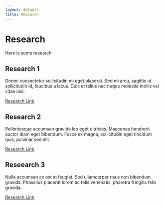 ```yaml
---
layout: default
title: Research
---
```

# Research

Here is some research

## Research 1

Donec consectetur sollicitudin mi eget placerat. Sed mi arcu, sagittis ut sollicitudin id, faucibus a lacus. Duis et tellus nec neque molestie mollis vel vitae nisi.

[Research Link](/files/sample.pdf)

## Research 2

Pellentesque accumsan gravida leo eget ultricies. Maecenas hendrerit auctor diam eget bibendum. Fusce ex magna, sollicitudin eget tincidunt quis, pulvinar sed elit.

[Research Link](/files/sample.pdf)

## Reseearch 3

Nulla accumsan ac est at feugiat. Sed ullamcorper risus non bibendum gravida. Phasellus placerat lorem ac felis venenatis, pharetra fringilla felis gravida. 

[Research Link](/files/sample.pdf)
